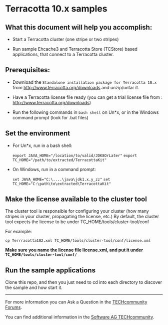 Terracotta 10.x samples
=====================

What this document will help you accomplish:
--------------------------------------------

- Start a Terracotta cluster (one stripe or two stripes)

- Run sample Ehcache3 and Terracotta Store (TCStore) based applications, that connect to a Terracotta cluster.

Prerequisites:
--------------

- Download the `Standalone installation package for Terracotta 10.x` from http://www.terracotta.org/downloads and unzip/untar it.

- Have a Terracotta license file ready (you can get a trial license file from : http://www.terracotta.org/downloads)

- Run the following commands in `bash shell` on Un*x, or in the Windows command prompt (look for .bat files)

Set the environment
-------------------

- For Un*x, run in a bash shell:

   ```export JAVA_HOME="/location/to/valid/JDK8OrLater"```
   ```export TC_HOME="/path/to/extracted/TerracottaKit"```


- On Windows, run in a command prompt:

   ```set JAVA_HOME="C:\....\java\jdk1.x.y_zz"```
   ```set TC_HOME="C:\path\to\extracted\TerracottaKit"```

Make the license available to the cluster tool
----------------------------------------------

The cluster tool is responsible for configuring your cluster (how many stripes in your cluster, propagating the license, etc.)
By default, the cluster tool expects the license to be under TC_HOME/tools/cluster-tool/conf

For example:

   ```cp Terrracotta102.xml TC_HOME/tools/cluster-tool/conf/license.xml```

__Make sure you name the license file license.xml, and put it under ```TC_HOME/tools/cluster-tool/conf/```__



Run the sample applications
---------------------------

Clone this repo, and then you just need to cd into each directory to discover the sample and how start it.

___________________
For more information you can Ask a Question in the [TECHcommunity Forums](http://tech.forums.softwareag.com).

You can find additional information in the [Software AG TECHcommunity](http://techcommunity.softwareag.com).
